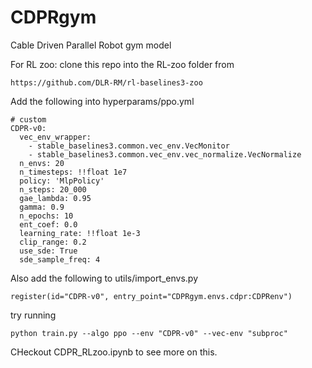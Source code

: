 # CDPRgym
 Cable Driven Parallel Robot gym model


For RL zoo: 
clone this repo into the RL-zoo folder from 
```
https://github.com/DLR-RM/rl-baselines3-zoo
```

Add the following into hyperparams/ppo.yml

```
# custom
CDPR-v0:
  vec_env_wrapper: 
    - stable_baselines3.common.vec_env.VecMonitor
    - stable_baselines3.common.vec_env.vec_normalize.VecNormalize
  n_envs: 20
  n_timesteps: !!float 1e7
  policy: 'MlpPolicy'
  n_steps: 20_000
  gae_lambda: 0.95
  gamma: 0.9
  n_epochs: 10
  ent_coef: 0.0
  learning_rate: !!float 1e-3
  clip_range: 0.2
  use_sde: True
  sde_sample_freq: 4
  ```
Also add the following to utils/import_envs.py
```
register(id="CDPR-v0", entry_point="CDPRgym.envs.cdpr:CDPRenv")

```

try running 

```
python train.py --algo ppo --env "CDPR-v0" --vec-env "subproc"
```

CHeckout CDPR_RLzoo.ipynb to see more on this.
